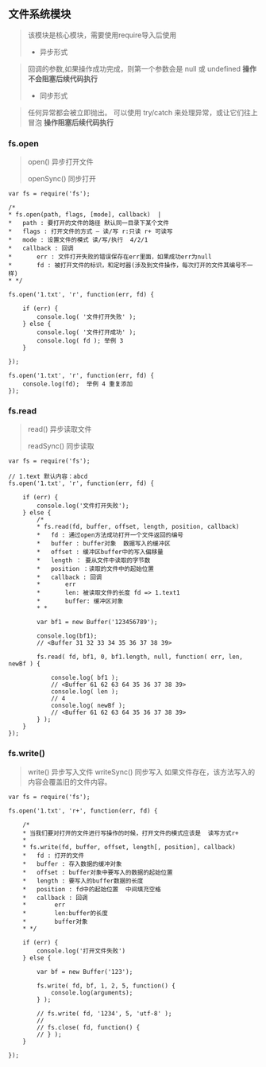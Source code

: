 ## 文件系统模块

> 该模块是核心模块，需要使用require导入后使用
> * 异步形式

>    回调的参数,如果操作成功完成，则第一个参数会是 null 或 undefined
     **操作不会阻塞后续代码执行**
>* 同步形式

>    任何异常都会被立即抛出。 可以使用 try/catch 来处理异常，或让它们往上冒泡
     **操作阻塞后续代码执行**

### fs.open

> open() 异步打开文件 
> 
> openSync() 同步打开

```
var fs = require('fs');

/*
* fs.open(path, flags, [mode], callback)  | 
*   path : 要打开的文件的路径 默认同一目录下某个文件
*   flags : 打开文件的方式 — 读/写 r:只读 r+ 可读写
*   mode : 设置文件的模式 读/写/执行  4/2/1
*   callback : 回调
*       err : 文件打开失败的错误保存在err里面，如果成功err为null
*       fd : 被打开文件的标识，和定时器(涉及到文件操作，每次打开的文件其编号不一样)
* */

fs.open('1.txt', 'r', function(err, fd) {

    if (err) {
        console.log( '文件打开失败' );
    } else {
        console.log( '文件打开成功' );
        console.log( fd ); 举例 3
    }
    
});

fs.open('1.txt', 'r', function(err, fd) {
    console.log(fd);  举例 4 重复添加
});

```

### fs.read

> read() 异步读取文件 
> 
> readSync() 同步读取


```
var fs = require('fs');

// 1.text 默认内容：abcd
fs.open('1.txt', 'r', function(err, fd) {

    if (err) {
        console.log('文件打开失败');
    } else {     
        /*
        * fs.read(fd, buffer, offset, length, position, callback)
        *   fd : 通过open方法成功打开一个文件返回的编号
        *   buffer : buffer对象  数据写入的缓冲区
        *   offset : 缓冲区buffer中的写入偏移量
        *   length ： 要从文件中读取的字节数
        *   position ：读取的文件中的起始位置
        *   callback : 回调
        *       err
        *       len: 被读取文件的长度 fd => 1.text1
        *       buffer: 缓冲区对象
        * *

        var bf1 = new Buffer('123456789');

        console.log(bf1); 
        // <Buffer 31 32 33 34 35 36 37 38 39>

        fs.read( fd, bf1, 0, bf1.length, null, function( err, len, newBf ) {

            console.log( bf1 );
            // <Buffer 61 62 63 64 35 36 37 38 39>
            console.log( len );
            // 4
            console.log( newBf );
            // <Buffer 61 62 63 64 35 36 37 38 39> 
        } );
    }
});
```

### fs.write()

> write() 异步写入文件 
> writeSync() 同步写入
>如果文件存在，该方法写入的内容会覆盖旧的文件内容。

```
var fs = require('fs');

fs.open('1.txt', 'r+', function(err, fd) {

    /*
    * 当我们要对打开的文件进行写操作的时候，打开文件的模式应该是  读写方式r+
    *
    * fs.write(fd, buffer, offset, length[, position], callback)
    *   fd : 打开的文件
    *   buffer : 存入数据的缓冲对象
    *   offset : buffer对象中要写入的数据的起始位置
    *   length : 要写入的buffer数据的长度
    *   position : fd中的起始位置  中间填充空格
    *   callback : 回调
    *        err
    *        len:buffer的长度
    *        buffer对象
    * */

    if (err) {
        console.log('打开文件失败')
    } else {

        var bf = new Buffer('123');

        fs.write( fd, bf, 1, 2, 5, function() {
            console.log(arguments);
        } );

        // fs.write( fd, '1234', 5, 'utf-8' );
        //
        // fs.close( fd, function() {
        // } );
    }

});
```
